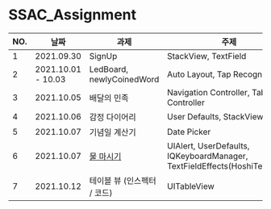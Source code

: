 # SSAC_Assignment

|NO.|날짜|과제|주제|
|---|-----|---|---------|
|1|2021.09.30|SignUp|StackView, TextField|
|2|2021.10.01 - 10.03|LedBoard, newlyCoinedWord|Auto Layout, Tap Recognizer|
|3|2021.10.05|배달의 민족|Navigation Controller, TabBar Controller|
|4|2021.10.06|감정 다이어리|User Defaults, StackView|
|5|2021.10.07	|기념일 계산기|Date Picker|
|6|2021.10.07	|[물 마시기](https://github.com/seungchan2/SSAC_Assignment/tree/main/Day9_Assignment-DrinkWater)|UIAlert, UserDefaults, IQKeyboardManager, TextFieldEffects(HoshiTextField)|
|7|2021.10.12|테이블 뷰 (인스펙터 / 코드)|UITableView|


